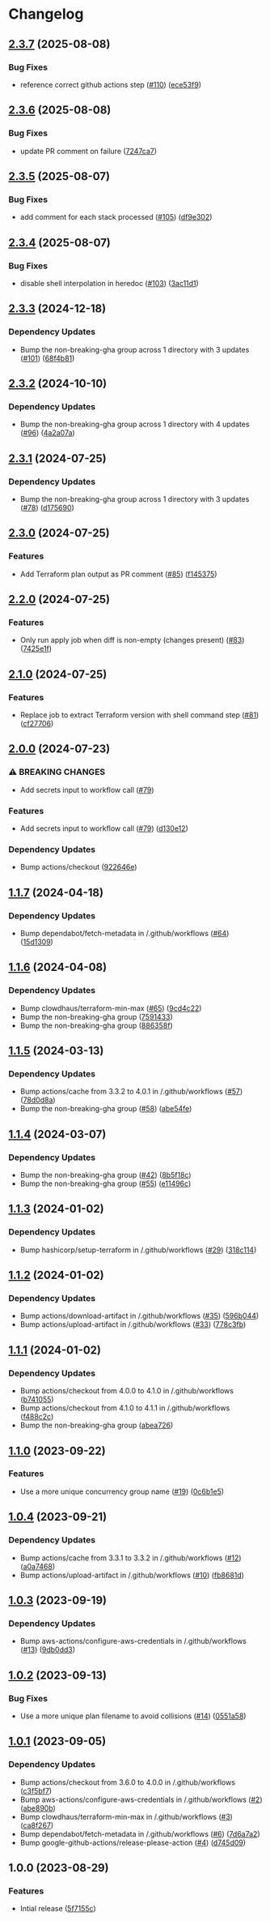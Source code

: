 # Changelog

## [2.3.7](https://github.com/oslokommune/reusable-terraform-plan-apply/compare/v2.3.6...v2.3.7) (2025-08-08)


### Bug Fixes

* reference correct github actions step ([#110](https://github.com/oslokommune/reusable-terraform-plan-apply/issues/110)) ([ece53f9](https://github.com/oslokommune/reusable-terraform-plan-apply/commit/ece53f9fde88d7f053dd280ab6ff75dd5ffdf66a))

## [2.3.6](https://github.com/oslokommune/reusable-terraform-plan-apply/compare/v2.3.5...v2.3.6) (2025-08-08)


### Bug Fixes

* update PR comment on failure ([7247ca7](https://github.com/oslokommune/reusable-terraform-plan-apply/commit/7247ca7aacc7aa53245a79f35e698272883048bc))

## [2.3.5](https://github.com/oslokommune/reusable-terraform-plan-apply/compare/v2.3.4...v2.3.5) (2025-08-07)


### Bug Fixes

* add comment for each stack processed ([#105](https://github.com/oslokommune/reusable-terraform-plan-apply/issues/105)) ([df9e302](https://github.com/oslokommune/reusable-terraform-plan-apply/commit/df9e30206f017194c0835264dc760fc737b8f670))

## [2.3.4](https://github.com/oslokommune/reusable-terraform-plan-apply/compare/v2.3.3...v2.3.4) (2025-08-07)


### Bug Fixes

* disable shell interpolation in heredoc ([#103](https://github.com/oslokommune/reusable-terraform-plan-apply/issues/103)) ([3ac11d1](https://github.com/oslokommune/reusable-terraform-plan-apply/commit/3ac11d105f573f3b9f2b21cc02cfba1ab7ebd38f))

## [2.3.3](https://github.com/oslokommune/reusable-terraform-plan-apply/compare/v2.3.2...v2.3.3) (2024-12-18)


### Dependency Updates

* Bump the non-breaking-gha group across 1 directory with 3 updates ([#101](https://github.com/oslokommune/reusable-terraform-plan-apply/issues/101)) ([68f4b81](https://github.com/oslokommune/reusable-terraform-plan-apply/commit/68f4b81e40aa6215ceb38e9cc0d20c33492abbe3))

## [2.3.2](https://github.com/oslokommune/reusable-terraform-plan-apply/compare/v2.3.1...v2.3.2) (2024-10-10)


### Dependency Updates

* Bump the non-breaking-gha group across 1 directory with 4 updates ([#96](https://github.com/oslokommune/reusable-terraform-plan-apply/issues/96)) ([4a2a07a](https://github.com/oslokommune/reusable-terraform-plan-apply/commit/4a2a07ac6a759327981c22acebe9645dbeb73506))

## [2.3.1](https://github.com/oslokommune/reusable-terraform-plan-apply/compare/v2.3.0...v2.3.1) (2024-07-25)


### Dependency Updates

* Bump the non-breaking-gha group across 1 directory with 3 updates ([#78](https://github.com/oslokommune/reusable-terraform-plan-apply/issues/78)) ([d175690](https://github.com/oslokommune/reusable-terraform-plan-apply/commit/d1756904a33ce42926f98ae6c50b5cd3f70226b9))

## [2.3.0](https://github.com/oslokommune/reusable-terraform-plan-apply/compare/v2.2.0...v2.3.0) (2024-07-25)


### Features

* Add Terraform plan output as PR comment ([#85](https://github.com/oslokommune/reusable-terraform-plan-apply/issues/85)) ([f145375](https://github.com/oslokommune/reusable-terraform-plan-apply/commit/f14537555d52750f4e5292bfd14638080ce450d7))

## [2.2.0](https://github.com/oslokommune/reusable-terraform-plan-apply/compare/v2.1.0...v2.2.0) (2024-07-25)


### Features

* Only run apply job when diff is non-empty (changes present) ([#83](https://github.com/oslokommune/reusable-terraform-plan-apply/issues/83)) ([7425e1f](https://github.com/oslokommune/reusable-terraform-plan-apply/commit/7425e1ffa2c050f5247f6933427f0be4a1bd2707))

## [2.1.0](https://github.com/oslokommune/reusable-terraform-plan-apply/compare/v2.0.0...v2.1.0) (2024-07-25)


### Features

* Replace job to extract Terraform version with shell command step ([#81](https://github.com/oslokommune/reusable-terraform-plan-apply/issues/81)) ([cf27706](https://github.com/oslokommune/reusable-terraform-plan-apply/commit/cf277065dfa3ff25a2e2cebe8e07b6c4e4836f5f))

## [2.0.0](https://github.com/oslokommune/reusable-terraform-plan-apply/compare/v1.1.7...v2.0.0) (2024-07-23)


### ⚠ BREAKING CHANGES

* Add secrets input to workflow call ([#79](https://github.com/oslokommune/reusable-terraform-plan-apply/issues/79))

### Features

* Add secrets input to workflow call ([#79](https://github.com/oslokommune/reusable-terraform-plan-apply/issues/79)) ([d130e12](https://github.com/oslokommune/reusable-terraform-plan-apply/commit/d130e12b65e2444d765621a12ec8cf8bd2b72bc9))


### Dependency Updates

* Bump actions/checkout ([922646e](https://github.com/oslokommune/reusable-terraform-plan-apply/commit/922646e12e1a69209acb8325f1546f0c0432b2af))

## [1.1.7](https://github.com/oslokommune/reusable-terraform-plan-apply/compare/v1.1.6...v1.1.7) (2024-04-18)


### Dependency Updates

* Bump dependabot/fetch-metadata in /.github/workflows ([#64](https://github.com/oslokommune/reusable-terraform-plan-apply/issues/64)) ([15d1309](https://github.com/oslokommune/reusable-terraform-plan-apply/commit/15d1309c1630972c33a6220c6abdf54081246fd5))

## [1.1.6](https://github.com/oslokommune/reusable-terraform-plan-apply/compare/v1.1.5...v1.1.6) (2024-04-08)


### Dependency Updates

* Bump clowdhaus/terraform-min-max ([#65](https://github.com/oslokommune/reusable-terraform-plan-apply/issues/65)) ([9cd4c22](https://github.com/oslokommune/reusable-terraform-plan-apply/commit/9cd4c22b73f5befa33515b843f19167367985ba9))
* Bump the non-breaking-gha group ([7591433](https://github.com/oslokommune/reusable-terraform-plan-apply/commit/7591433a46b1c91ab0cdd645c12cacadfdcca4a8))
* Bump the non-breaking-gha group ([886358f](https://github.com/oslokommune/reusable-terraform-plan-apply/commit/886358fe4697fb24cb38aa978088897f7e5226f3))

## [1.1.5](https://github.com/oslokommune/reusable-terraform-plan-apply/compare/v1.1.4...v1.1.5) (2024-03-13)


### Dependency Updates

* Bump actions/cache from 3.3.2 to 4.0.1 in /.github/workflows ([#57](https://github.com/oslokommune/reusable-terraform-plan-apply/issues/57)) ([78d0d8a](https://github.com/oslokommune/reusable-terraform-plan-apply/commit/78d0d8a1ccfc60908bb8dc7b5893b496b4364e7c))
* Bump the non-breaking-gha group ([#58](https://github.com/oslokommune/reusable-terraform-plan-apply/issues/58)) ([abe54fe](https://github.com/oslokommune/reusable-terraform-plan-apply/commit/abe54fe7fac2dc76e8db0b9cdf0ab8addcaf7576))

## [1.1.4](https://github.com/oslokommune/reusable-terraform-plan-apply/compare/v1.1.3...v1.1.4) (2024-03-07)


### Dependency Updates

* Bump the non-breaking-gha group ([#42](https://github.com/oslokommune/reusable-terraform-plan-apply/issues/42)) ([8b5f18c](https://github.com/oslokommune/reusable-terraform-plan-apply/commit/8b5f18c9912d1328f4da9c433085ba25781f5735))
* Bump the non-breaking-gha group ([#55](https://github.com/oslokommune/reusable-terraform-plan-apply/issues/55)) ([e11496c](https://github.com/oslokommune/reusable-terraform-plan-apply/commit/e11496c0ddbcf4cdc8424c76fe592e825fecc9cd))

## [1.1.3](https://github.com/oslokommune/reusable-terraform-plan-apply/compare/v1.1.2...v1.1.3) (2024-01-02)


### Dependency Updates

* Bump hashicorp/setup-terraform in /.github/workflows ([#29](https://github.com/oslokommune/reusable-terraform-plan-apply/issues/29)) ([318c114](https://github.com/oslokommune/reusable-terraform-plan-apply/commit/318c114561e7eb3bdd6052a40af110386d2dd528))

## [1.1.2](https://github.com/oslokommune/reusable-terraform-plan-apply/compare/v1.1.1...v1.1.2) (2024-01-02)


### Dependency Updates

* Bump actions/download-artifact in /.github/workflows ([#35](https://github.com/oslokommune/reusable-terraform-plan-apply/issues/35)) ([596b044](https://github.com/oslokommune/reusable-terraform-plan-apply/commit/596b044d65f2a65485848f45fafac7b58a77bbad))
* Bump actions/upload-artifact in /.github/workflows ([#33](https://github.com/oslokommune/reusable-terraform-plan-apply/issues/33)) ([778c3fb](https://github.com/oslokommune/reusable-terraform-plan-apply/commit/778c3fbfe244b465def76ffd3f1f1fdfd379f5a7))

## [1.1.1](https://github.com/oslokommune/reusable-terraform-plan-apply/compare/v1.1.0...v1.1.1) (2024-01-02)


### Dependency Updates

* Bump actions/checkout from 4.0.0 to 4.1.0 in /.github/workflows ([b741055](https://github.com/oslokommune/reusable-terraform-plan-apply/commit/b741055549eee940f99b3977826bd0ed91815cdf))
* Bump actions/checkout from 4.1.0 to 4.1.1 in /.github/workflows ([f488c2c](https://github.com/oslokommune/reusable-terraform-plan-apply/commit/f488c2ca5c8da5224363a9b45450975847710e2e))
* Bump the non-breaking-gha group ([abea726](https://github.com/oslokommune/reusable-terraform-plan-apply/commit/abea72648e8dc3787fd99bb6bf831e33146c6536))

## [1.1.0](https://github.com/oslokommune/reusable-terraform-plan-apply/compare/v1.0.4...v1.1.0) (2023-09-22)


### Features

* Use a more unique concurrency group name ([#19](https://github.com/oslokommune/reusable-terraform-plan-apply/issues/19)) ([0c6b1e5](https://github.com/oslokommune/reusable-terraform-plan-apply/commit/0c6b1e5e8c72bcf7a3121cbe90eefe59fe0d5cef))

## [1.0.4](https://github.com/oslokommune/reusable-terraform-plan-apply/compare/v1.0.3...v1.0.4) (2023-09-21)


### Dependency Updates

* Bump actions/cache from 3.3.1 to 3.3.2 in /.github/workflows ([#12](https://github.com/oslokommune/reusable-terraform-plan-apply/issues/12)) ([a0a7468](https://github.com/oslokommune/reusable-terraform-plan-apply/commit/a0a7468124bf10b97e70b1ef78177015dd65b8ad))
* Bump actions/upload-artifact in /.github/workflows ([#10](https://github.com/oslokommune/reusable-terraform-plan-apply/issues/10)) ([fb8681d](https://github.com/oslokommune/reusable-terraform-plan-apply/commit/fb8681dbadaf03f5a35dc3d2132e24cec078ea37))

## [1.0.3](https://github.com/oslokommune/reusable-terraform-plan-apply/compare/v1.0.2...v1.0.3) (2023-09-19)


### Dependency Updates

* Bump aws-actions/configure-aws-credentials in /.github/workflows ([#13](https://github.com/oslokommune/reusable-terraform-plan-apply/issues/13)) ([9db0dd3](https://github.com/oslokommune/reusable-terraform-plan-apply/commit/9db0dd3e4f748c94621dc2003a7d658afc883980))

## [1.0.2](https://github.com/oslokommune/reusable-terraform-plan-apply/compare/v1.0.1...v1.0.2) (2023-09-13)


### Bug Fixes

* Use a more unique plan filename to avoid collisions ([#14](https://github.com/oslokommune/reusable-terraform-plan-apply/issues/14)) ([0551a58](https://github.com/oslokommune/reusable-terraform-plan-apply/commit/0551a5839b6adcbfe877c5699d1cceeb2fc739b1))

## [1.0.1](https://github.com/oslokommune/reusable-terraform-plan-apply/compare/v1.0.0...v1.0.1) (2023-09-05)


### Dependency Updates

* Bump actions/checkout from 3.6.0 to 4.0.0 in /.github/workflows ([c3f5bf7](https://github.com/oslokommune/reusable-terraform-plan-apply/commit/c3f5bf7c206d812979338765beec45e72cd42b7d))
* Bump aws-actions/configure-aws-credentials in /.github/workflows ([#2](https://github.com/oslokommune/reusable-terraform-plan-apply/issues/2)) ([abe890b](https://github.com/oslokommune/reusable-terraform-plan-apply/commit/abe890b32905857b686c589e34026d07ff14739b))
* Bump clowdhaus/terraform-min-max in /.github/workflows ([#3](https://github.com/oslokommune/reusable-terraform-plan-apply/issues/3)) ([ca8f267](https://github.com/oslokommune/reusable-terraform-plan-apply/commit/ca8f267392bc9053dc2d05d1db673a8958df86cd))
* Bump dependabot/fetch-metadata in /.github/workflows ([#6](https://github.com/oslokommune/reusable-terraform-plan-apply/issues/6)) ([7d6a7a2](https://github.com/oslokommune/reusable-terraform-plan-apply/commit/7d6a7a29c0793da78dc751ee504f51a9aff10eaf))
* Bump google-github-actions/release-please-action ([#4](https://github.com/oslokommune/reusable-terraform-plan-apply/issues/4)) ([d745d09](https://github.com/oslokommune/reusable-terraform-plan-apply/commit/d745d095f8c43f9c70ba77299df969b6808aa720))

## 1.0.0 (2023-08-29)


### Features

* Intial release ([5f7155c](https://github.com/oslokommune/reusable-terraform-plan-apply/commit/5f7155cb80d054de441a803a0a01a76f15122d26))
